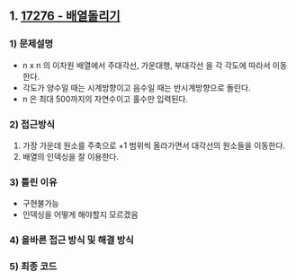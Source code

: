 ## 1. [17276 - 배열돌리기](https://www.acmicpc.net/problem/17276)
### 1) 문제설명
- n x n 의 이차원 배열에서 주대각선, 가운대행, 부대각선 을 각 각도에 따라서 이동한다.
- 각도가 양수일 때는 시계방향이고 음수일 때는 반시계방향으로 돌린다.
- n 은 최대 500까지의 자연수이고 홀수만 입력된다.
### 2) 접근방식
1. 가장 가운데 원소를 주축으로 +1 범위씩 올라가면서 대각선의 원소들을 이동한다.
2. 배열의 인덱싱을 잘 이용한다.
### 3) 틀린 이유
- 구현불가능
- 인덱싱을 어떻게 해야할지 모르겠음
### 4) 올바른 접근 방식 및 해결 방식

### 5) 최종 코드
```java

```